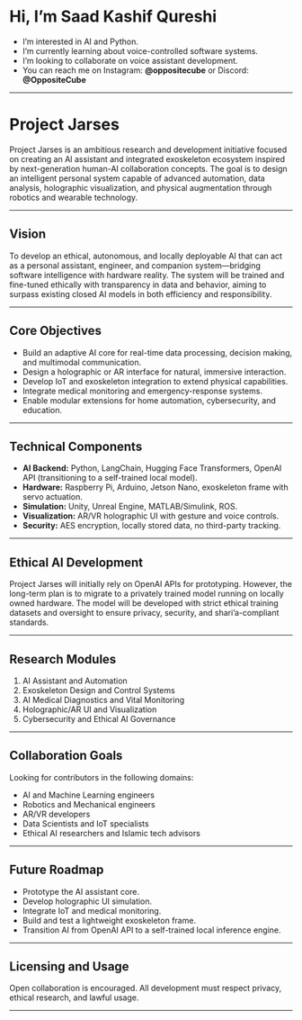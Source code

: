 # Hi, I’m Saad Kashif Qureshi

- I’m interested in AI and Python.  
- I’m currently learning about voice-controlled software systems.  
- I’m looking to collaborate on voice assistant development.  
- You can reach me on Instagram: **@oppositecube** or Discord: **@OppositeCube**  

---

# Project Jarses

Project Jarses is an ambitious research and development initiative focused on creating an AI assistant and integrated exoskeleton ecosystem inspired by next-generation human-AI collaboration concepts. The goal is to design an intelligent personal system capable of advanced automation, data analysis, holographic visualization, and physical augmentation through robotics and wearable technology.

---

## Vision

To develop an ethical, autonomous, and locally deployable AI that can act as a personal assistant, engineer, and companion system—bridging software intelligence with hardware reality. The system will be trained and fine-tuned ethically with transparency in data and behavior, aiming to surpass existing closed AI models in both efficiency and responsibility.

---

## Core Objectives

- Build an adaptive AI core for real-time data processing, decision making, and multimodal communication.  
- Design a holographic or AR interface for natural, immersive interaction.  
- Develop IoT and exoskeleton integration to extend physical capabilities.  
- Integrate medical monitoring and emergency-response systems.  
- Enable modular extensions for home automation, cybersecurity, and education.  

---

## Technical Components

- **AI Backend:** Python, LangChain, Hugging Face Transformers, OpenAI API (transitioning to a self-trained local model).  
- **Hardware:** Raspberry Pi, Arduino, Jetson Nano, exoskeleton frame with servo actuation.  
- **Simulation:** Unity, Unreal Engine, MATLAB/Simulink, ROS.  
- **Visualization:** AR/VR holographic UI with gesture and voice controls.  
- **Security:** AES encryption, locally stored data, no third-party tracking.  

---

## Ethical AI Development

Project Jarses will initially rely on OpenAI APIs for prototyping. However, the long-term plan is to migrate to a privately trained model running on locally owned hardware. The model will be developed with strict ethical training datasets and oversight to ensure privacy, security, and shari’a-compliant standards.

---

## Research Modules

1. AI Assistant and Automation  
2. Exoskeleton Design and Control Systems  
3. AI Medical Diagnostics and Vital Monitoring  
4. Holographic/AR UI and Visualization  
5. Cybersecurity and Ethical AI Governance  

---

## Collaboration Goals

Looking for contributors in the following domains:  
- AI and Machine Learning engineers  
- Robotics and Mechanical engineers  
- AR/VR developers  
- Data Scientists and IoT specialists  
- Ethical AI researchers and Islamic tech advisors  

---

## Future Roadmap

- Prototype the AI assistant core.  
- Develop holographic UI simulation.  
- Integrate IoT and medical monitoring.  
- Build and test a lightweight exoskeleton frame.  
- Transition AI from OpenAI API to a self-trained local inference engine.  

---

## Licensing and Usage

Open collaboration is encouraged. All development must respect privacy, ethical research, and lawful usage.

---

<!---
OppositeCube/OppositeCube is a special repository because its `README.md` (this file) appears on your GitHub profile.
You can click the Preview link to take a look at your changes.
--->
